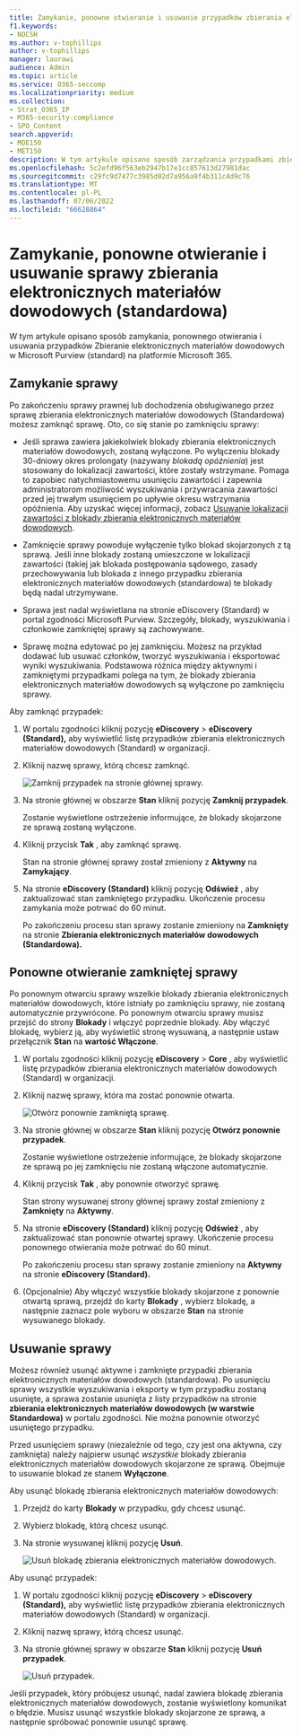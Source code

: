 ```yaml
---
title: Zamykanie, ponowne otwieranie i usuwanie przypadków zbierania elektronicznych materiałów dowodowych (standardowa)
f1.keywords:
- NOCSH
ms.author: v-tophillips
author: v-tophillips
manager: laurawi
audience: Admin
ms.topic: article
ms.service: O365-seccomp
ms.localizationpriority: medium
ms.collection:
- Strat_O365_IP
- M365-security-compliance
- SPO_Content
search.appverid:
- MOE150
- MET150
description: W tym artykule opisano sposób zarządzania przypadkami zbierania elektronicznych materiałów dowodowych (standardowa). Obejmuje to zamknięcie sprawy, ponowne otwarcie zamkniętej sprawy i usunięcie sprawy.
ms.openlocfilehash: 5c2efd96f563eb2947b17e1cc857613d27981dac
ms.sourcegitcommit: c29fc9d7477c3985d02d7a956a9f4b311c4d9c76
ms.translationtype: MT
ms.contentlocale: pl-PL
ms.lasthandoff: 07/06/2022
ms.locfileid: "66628864"
---
```

# <a name="close-reopen-and-delete-a-ediscovery-standard-case"></a>Zamykanie, ponowne otwieranie i usuwanie sprawy zbierania elektronicznych materiałów dowodowych (standardowa)

W tym artykule opisano sposób zamykania, ponownego otwierania i usuwania przypadków Zbieranie elektronicznych materiałów dowodowych w Microsoft Purview (standard) na platformie Microsoft 365.

## <a name="close-a-case"></a>Zamykanie sprawy

Po zakończeniu sprawy prawnej lub dochodzenia obsługiwanego przez sprawę zbierania elektronicznych materiałów dowodowych (Standardowa) możesz zamknąć sprawę. Oto, co się stanie po zamknięciu sprawy:
  
- Jeśli sprawa zawiera jakiekolwiek blokady zbierania elektronicznych materiałów dowodowych, zostaną wyłączone. Po wyłączeniu blokady 30-dniowy okres prolongaty (nazywany *blokadą opóźnienia*) jest stosowany do lokalizacji zawartości, które zostały wstrzymane. Pomaga to zapobiec natychmiastowemu usunięciu zawartości i zapewnia administratorom możliwość wyszukiwania i przywracania zawartości przed jej trwałym usunięciem po upływie okresu wstrzymania opóźnienia. Aby uzyskać więcej informacji, zobacz [Usuwanie lokalizacji zawartości z blokady zbierania elektronicznych materiałów dowodowych](create-ediscovery-holds.md#removing-content-locations-from-an-ediscovery-hold).

- Zamknięcie sprawy powoduje wyłączenie tylko blokad skojarzonych z tą sprawą. Jeśli inne blokady zostaną umieszczone w lokalizacji zawartości (takiej jak blokada postępowania sądowego, zasady przechowywania lub blokada z innego przypadku zbierania elektronicznych materiałów dowodowych (standardowa) te blokady będą nadal utrzymywane.

- Sprawa jest nadal wyświetlana na stronie eDiscovery (Standard) w portal zgodności Microsoft Purview. Szczegóły, blokady, wyszukiwania i członkowie zamkniętej sprawy są zachowywane.

- Sprawę można edytować po jej zamknięciu. Możesz na przykład dodawać lub usuwać członków, tworzyć wyszukiwania i eksportować wyniki wyszukiwania. Podstawowa różnica między aktywnymi i zamkniętymi przypadkami polega na tym, że blokady zbierania elektronicznych materiałów dowodowych są wyłączone po zamknięciu sprawy.

Aby zamknąć przypadek:
  
1. W portalu zgodności kliknij pozycję **eDiscovery** > **eDiscovery (Standard),** aby wyświetlić listę przypadków zbierania elektronicznych materiałów dowodowych (Standard) w organizacji.

2. Kliknij nazwę sprawy, którą chcesz zamknąć.

   ![Zamknij przypadek na stronie głównej sprawy.](../media/eDiscoveryCaseHomePage.png)

3. Na stronie głównej w obszarze **Stan** kliknij pozycję **Zamknij przypadek**.

    Zostanie wyświetlone ostrzeżenie informujące, że blokady skojarzone ze sprawą zostaną wyłączone.

4. Kliknij przycisk **Tak** , aby zamknąć sprawę.

    Stan na stronie głównej sprawy został zmieniony z **Aktywny** na **Zamykający**.

5. Na stronie **eDiscovery (Standard)** kliknij pozycję **Odśwież** , aby zaktualizować stan zamkniętego przypadku. Ukończenie procesu zamykania może potrwać do 60 minut.

    Po zakończeniu procesu stan sprawy zostanie zmieniony na **Zamknięty** na stronie **Zbierania elektronicznych materiałów dowodowych (Standardowa).**

## <a name="reopen-a-closed-case"></a>Ponowne otwieranie zamkniętej sprawy

Po ponownym otwarciu sprawy wszelkie blokady zbierania elektronicznych materiałów dowodowych, które istniały po zamknięciu sprawy, nie zostaną automatycznie przywrócone. Po ponownym otwarciu sprawy musisz przejść do strony **Blokady** i włączyć poprzednie blokady. Aby włączyć blokadę, wybierz ją, aby wyświetlić stronę wysuwaną, a następnie ustaw przełącznik **Stan** na **wartość Włączone**.
  
1. W portalu zgodności kliknij pozycję **eDiscovery** > **Core** , aby wyświetlić listę przypadków zbierania elektronicznych materiałów dowodowych (Standard) w organizacji.

2. Kliknij nazwę sprawy, która ma zostać ponownie otwarta.

   ![Otwórz ponownie zamkniętą sprawę.](../media/eDiscoveryCaseHomePageReopen.png)

3. Na stronie głównej w obszarze **Stan** kliknij pozycję **Otwórz ponownie przypadek**.

    Zostanie wyświetlone ostrzeżenie informujące, że blokady skojarzone ze sprawą po jej zamknięciu nie zostaną włączone automatycznie.

4. Kliknij przycisk **Tak** , aby ponownie otworzyć sprawę.

    Stan strony wysuwanej strony głównej sprawy został zmieniony z **Zamknięty** na **Aktywny**.

5. Na stronie **eDiscovery (Standard)** kliknij pozycję **Odśwież** , aby zaktualizować stan ponownie otwartej sprawy. Ukończenie procesu ponownego otwierania może potrwać do 60 minut. 

    Po zakończeniu procesu stan sprawy zostanie zmieniony na **Aktywny** na stronie **eDiscovery (Standard).**

6. (Opcjonalnie) Aby włączyć wszystkie blokady skojarzone z ponownie otwartą sprawą, przejdź do karty **Blokady** , wybierz blokadę, a następnie zaznacz pole wyboru w obszarze **Stan** na stronie wysuwanego blokady.
  
## <a name="delete-a-case"></a>Usuwanie sprawy

Możesz również usunąć aktywne i zamknięte przypadki zbierania elektronicznych materiałów dowodowych (standardowa). Po usunięciu sprawy wszystkie wyszukiwania i eksporty w tym przypadku zostaną usunięte, a sprawa zostanie usunięta z listy przypadków na stronie **zbierania elektronicznych materiałów dowodowych (w warstwie Standardowa)** w portalu zgodności. Nie można ponownie otworzyć usuniętego przypadku.

Przed usunięciem sprawy (niezależnie od tego, czy jest ona aktywna, czy zamknięta) należy najpierw usunąć *wszystkie* blokady zbierania elektronicznych materiałów dowodowych skojarzone ze sprawą. Obejmuje to usuwanie blokad ze stanem **Wyłączone**. 

Aby usunąć blokadę zbierania elektronicznych materiałów dowodowych:

1. Przejdź do karty **Blokady** w przypadku, gdy chcesz usunąć.

2. Wybierz blokadę, którą chcesz usunąć.

3. Na stronie wysuwanej kliknij pozycję **Usuń**.

      ![Usuń blokadę zbierania elektronicznych materiałów dowodowych.](../media/DeleteeDiscoveryHold.png)

Aby usunąć przypadek:

1. W portalu zgodności kliknij pozycję **eDiscovery** > **eDiscovery (Standard),** aby wyświetlić listę przypadków zbierania elektronicznych materiałów dowodowych (Standard) w organizacji.

2. Kliknij nazwę sprawy, którą chcesz usunąć.

3. Na stronie głównej sprawy w obszarze **Stan** kliknij pozycję **Usuń przypadek**.

      ![Usuń przypadek.](../media/eDiscoveryCaseHomePageDelete.png)

Jeśli przypadek, który próbujesz usunąć, nadal zawiera blokadę zbierania elektronicznych materiałów dowodowych, zostanie wyświetlony komunikat o błędzie. Musisz usunąć wszystkie blokady skojarzone ze sprawą, a następnie spróbować ponownie usunąć sprawę.

